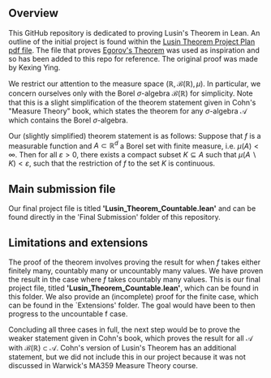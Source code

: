 ## Overview

This GitHub repository is dedicated to proving Lusin's Theorem in Lean. An outline of the initial project is found within the [Lusin Theorem Project Plan pdf file](Lusins%20Theorem%20project%20outline.pdf). The file that proves [Egorov's Theorem](egorov.lean) was used as inspiration and so has been added to this repo for reference. The original proof was made by Kexing Ying. 

We restrict our attention to the measure space $(\mathbb{R}, \mathcal{B}(\mathbb{R}), \mu)$. In particular, we concern ourselves only with the Borel $\sigma$-algebra $\mathcal{B}(\mathbb{R})$ for simplicity. Note that this is a slight simplification of the theorem statement given in Cohn's "Measure Theory" book, which states the theorem for any $\sigma$-algebra $\mathcal{A}$ which contains the Borel $\sigma$-algebra.

Our (slightly simplified) theorem statement is as follows: Suppose that $f$ is a measurable function and $A \subset \mathbb{R}^d$ a Borel set with finite measure, i.e. $\mu(A) < \infty$. Then for all $\varepsilon > 0$, there exists a compact subset $K \subseteq A$ such that $\mu(A \backslash K) < \varepsilon$, such that the restriction of $f$ to the set $K$ is continuous.

## Main submission file
Our final project file is titled **'Lusin_Theorem_Countable.lean'** and can be found directly in the 'Final Submission' folder of this repository.

## Limitations and extensions
The proof of the theorem involves proving the result for when $f$ takes either finitely many, countably many or uncountably many values. We have proven the result in the case where $f$ takes countably many values. This is our final project file, titled **'Lusin_Theorem_Countable.lean'**, which can be found in this folder. We also provide an (incomplete) proof for the finite case, which can be found in the `Extensions' folder. The goal would have been to then progress to the uncountable f case.

Concluding all three cases in full, the next step would be to prove the weaker statement given in Cohn's book, which proves the result for all $\mathcal{A}$ with $\mathcal{B}(\mathbb{R}) \subset \mathcal{A}$. Cohn's version of Lusin's Theorem has an additional statement, but we did not include this in our project because it was not discussed in Warwick's MA359 Measure Theory course.
